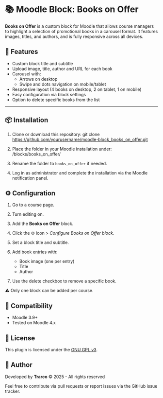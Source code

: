 # 📚 Moodle Block: Books on Offer

**Books on Offer** is a custom block for Moodle that allows course managers to highlight a selection of promotional books in a carousel format. It features images, titles, and authors, and is fully responsive across all devices.

## 🚀 Features

- Custom block title and subtitle
- Upload image, title, author and URL for each book
- Carousel with:
  - Arrows on desktop
  - Swipe and dots navigation on mobile/tablet
- Responsive layout (4 books on desktop, 2 on tablet, 1 on mobile)
- Easy configuration via block settings
- Option to delete specific books from the list

---

## 📦 Installation

1. Clone or download this repository:
   git clone https://github.com/yourusername/moodle-block_books_on_offer.git

2. Place the folder in your Moodle installation under:
   /blocks/books_on_offer/

3. Rename the folder to `books_on_offer` if needed.

4. Log in as administrator and complete the installation via the Moodle notification panel.

## ⚙️ Configuration

1. Go to a course page.
2. Turn editing on.
3. Add the **Books on Offer** block.
4. Click the ⚙️ icon > *Configure Books on Offer block*.
5. Set a block title and subtitle.
6. Add book entries with:

   * Book image (one per entry)
   * Title
   * Author
7. Use the delete checkbox to remove a specific book.

⚠️ Only one block can be added per course.

## 🧩 Compatibility

* Moodle 3.9+
* Tested on Moodle 4.x

## 📝 License

This plugin is licensed under the [GNU GPL v3](https://www.gnu.org/licenses/gpl-3.0.html).

## 🤝 Author

Developed by **Trarco**
© 2025 - All rights reserved

Feel free to contribute via pull requests or report issues via the GitHub issue tracker.
